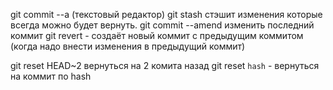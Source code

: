 git commit --a  (текстовый редактор)
git stash   стэшит изменения которые всегда можно будет вернуть. 
git commit --amend изменить последний коммит
git revert  - создаёт новый коммит с предыдущим коммитом (когда надо внести изменения в предыдущий коммит)

git reset  HEAD~2 вернуться на 2 комита назад
git reset `hash` - вернуться на коммит по hash